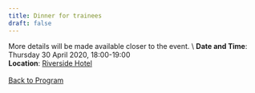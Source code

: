 ```yaml
---
title: Dinner for trainees
draft: false
---
```


More details will be made available closer to the event. \\
**Date and Time**: Thursday 30 April 2020, 18:00-19:00 \
**Location**: [Riverside Hotel](/venue)
\
\
[Back to Program](/program)
